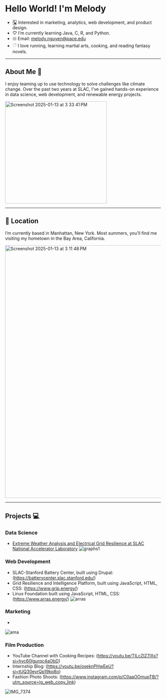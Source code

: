 # Hello World! I'm Melody

- 🂱 Interested in marketing, analytics, web development, and product design. 
- ♡ I’m currently learning Java, C, R, and Python.
- 𑁍 Email: melody.nguyen@pace.edu
- 𓎩 I love running, learning martial arts, cooking, and reading fantasy novels.

____________________________________________________________________________________

## About Me 🧸

I enjoy teaming up to use technology to solve challenges like climate change. Over the past two years at SLAC, I’ve gained hands-on experience in data science, web development, and renewable energy projects.

<img width="329" alt="Screenshot 2025-01-13 at 3 33 41 PM" src="https://github.com/user-attachments/assets/71c9dee8-e606-48f7-b92d-17f8779441a0" />

____________________________________________________________________________________

## 📍 Location

I’m currently based in Manhattan, New York. Most summers, you’ll find me visiting my hometown in the Bay Area, California.

<img width="814" alt="Screenshot 2025-01-13 at 3 11 48 PM" src="https://github.com/user-attachments/assets/e3c2d417-e8b4-40e7-b4c8-c958ff015a70" />

____________________________________________________________________________________

## Projects 💻

### Data Science 
- [Extreme Weather Analysis and Electrical Grid Resilience at SLAC National Accelerator Laboratory](https://github.com/user-attachments/files/18403394/ResearchReport.pdf)
![graphs1](https://github.com/user-attachments/assets/089c8e0a-c27d-441a-be9d-3b4eefdf8dcf)


### Web Development
- SLAC-Stanford Battery Center, built using Drupal: (https://batterycenter.slac.stanford.edu/)
- Grid Resilience and Intelligence Platform, built using JavaScript, HTML, CSS: (https://www.grip.energy/)
- Linux Foundation built using JavaScript, HTML, CSS: (https://www.arras.energy/)
![arras](https://github.com/user-attachments/assets/f30ea98a-eb8d-4d21-ad3f-b8e0db4dbca8)


### Marketing
- 

![ama](https://github.com/user-attachments/assets/dfef5ce7-ed09-46c5-bd69-c32e998df3a6)

### Film Production
- YouTube Channel with Cooking Recipes: (https://youtu.be/TlLcZlZ7lXs?si=hyc60lgurqc4aObD)
- Internship Blog: (https://youtu.be/oxeknPHwEeU?si=tUQ30eyrQp19kp8o)
- Fashion Photo Shoots: (https://www.instagram.com/p/C0aaOOmupTB/?utm_source=ig_web_copy_link)
  
![IMG_7374](https://github.com/user-attachments/assets/98c85163-8ba2-48d6-b603-8f2fda074485)


